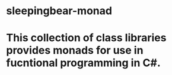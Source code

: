 # sleepingbear-monad

# This collection of class libraries provides monads for use in fucntional programming in C#.
